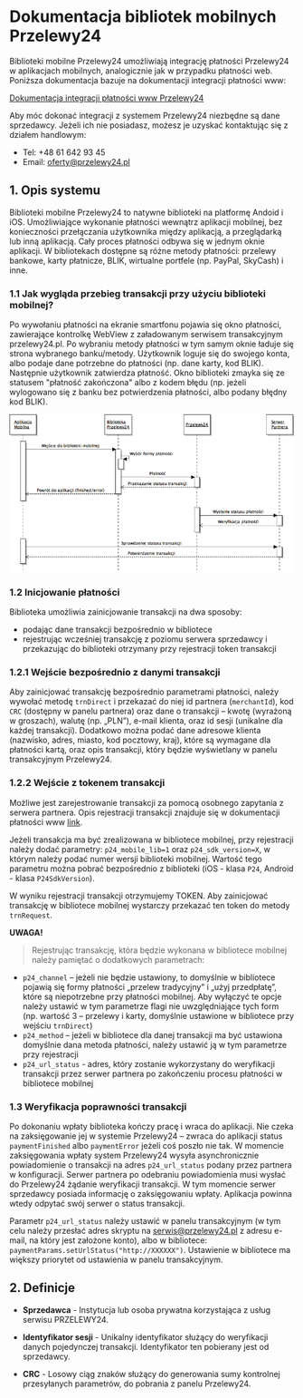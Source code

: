 # Dokumentacja bibliotek mobilnych Przelewy24

Biblioteki mobilne Przelewy24 umożliwiają integrację płatności Przelewy24 w aplikacjach mobilnych, analogicznie jak w przypadku płatności web. Poniższa dokumentacja bazuje na dokumentacji integracji płatności www:

[Dokumentacja integracji płatności www Przelewy24](https://www.przelewy24.pl/storage/app/media/pobierz/Instalacja/przelewy24_dokumentacja_3.2.pdf)


Aby móc dokonać integracji z systemem Przelewy24 niezbędne są dane sprzedawcy. Jeżeli ich nie posiadasz, możesz je uzyskać kontaktując się z działem handlowym:
- Tel: +48 61 642 93 45
- Email: <oferty@przelewy24.pl>


## 1. Opis systemu

Biblioteki mobilne Przelewy24 to natywne biblioteki na platformę Andoid i iOS. Umożliwiające wykonanie płatności wewnątrz aplikacji mobilnej, bez konieczności przełączania użytkownika między aplikacją, a przeglądarką lub inną aplikacją. Cały proces płatności odbywa się w jednym oknie aplikacji. W bibliotekach dostępne są różne metody płatności: przelewy bankowe, karty płatnicze, BLIK, wirtualne portfele (np. PayPal, SkyCash) i inne.

### 1.1 Jak wygląda przebieg transakcji przy użyciu biblioteki mobilnej?

Po wywołaniu płatności na ekranie smartfonu pojawia się okno płatności, zawierające kontrolkę WebView z załadowanym serwisem transakcyjnym przelewy24.pl. Po wybraniu metody płatności w tym samym oknie ładuje się strona wybranego banku/metody. Użytkownik loguje się do swojego konta, albo podaje dane potrzebne do płatności (np. dane karty, kod BLIK). Następnie użytkownik zatwierdza płatność. Okno biblioteki zmayka się ze statusem "płatność zakończona" albo z kodem błędu (np. jeżeli wylogowano się z banku bez potwierdzenia płatności, albo podany błędny kod BLIK).

![](img/diagram1.png)


### 1.2 Inicjowanie płatności

Biblioteka umożliwia zainicjowanie transakcji na dwa sposoby:

- podając dane transakcji bezpośrednio w bibliotece
- rejestrując wcześniej transakcję z poziomu serwera sprzedawcy i przekazując do biblioteki otrzymany przy rejestracji token transakcji

### 1.2.1 Wejście bezpośrednio z danymi transakcji

Aby zainicjować transakcję bezpośrednio parametrami płatności, należy wywołać metodę `trnDirect` i przekazać do niej id partnera (`merchantId`), kod `CRC` (dostępny w panelu partnera) oraz dane o transakcji – kwotę (wyrażoną w groszach), walutę (np. „PLN”), e-mail klienta, oraz id sesji (unikalne dla każdej transakcji). Dodatkowo można podać dane adresowe klienta (nazwisko, adres, miasto, kod pocztowy, kraj), które są wymagane dla płatności kartą, oraz opis transakcji, który będzie wyświetlany w panelu transakcyjnym Przelewy24.


### 1.2.2 Wejście z tokenem transakcji

Możliwe jest zarejestrowanie transakcji za pomocą osobnego zapytania z serwera partnera. Opis rejestracji transakcji znajduje się w dokumentacji płatności www [link](https://www.przelewy24.pl/storage/app/media/pobierz/Instalacja/przelewy24_dokumentacja_3.2.pdf).

Jeżeli transakcja ma być zrealizowana w bibliotece mobilnej, przy rejestracji należy dodać parametry: `p24_mobile_lib=1` oraz `p24_sdk_version=X`, w którym należy podać numer wersji biblioteki mobilnej. Wartość tego parametru można pobrać bezpośrednio z biblioteki (iOS - klasa `P24`, Android - klasa `P24SdkVersion`).

W wyniku rejestracji transakcji otrzymujemy TOKEN. Aby zainicjować transakcję w bibliotece mobilnej wystarczy przekazać ten token do metody `trnRequest`.

**UWAGA!**

 > Rejestrując transakcję, która będzie wykonana w bibliotece mobilnej należy pamiętać o dodatkowych parametrach:
- `p24_channel` – jeżeli nie będzie ustawiony, to domyślnie w bibliotece pojawią się formy płatności „przelew tradycyjny” i „użyj przedpłatę”, które są niepotrzebne przy płatności mobilnej. Aby wyłączyć te opcje należy ustawić w tym parametrze flagi nie uwzględniające tych form (np. wartość 3 – przelewy i karty, domyślnie ustawione w bibliotece przy wejściu `trnDirect`)
- `p24_method` – jeżeli w bibliotece dla danej transakcji ma być ustawiona domyślnie dana metoda płatności, należy ustawić ją w tym parametrze przy rejestracji
- `p24_url_status` - adres, który zostanie wykorzystany do weryfikacji transakcji przez serwer partnera po zakończeniu procesu płatności w bibliotece mobilnej


### 1.3 Weryfikacja poprawności transakcji

Po dokonaniu wpłaty biblioteka kończy pracę i wraca do aplikacji. Nie czeka na zaksięgowanie jej w systemie Przelewy24 – zwraca do aplikacji status `paymentFinished` albo `paymentError` jeżeli coś poszło nie tak.
W momencie zaksięgowania wpłaty system Przelewy24 wysyła asynchronicznie powiadomienie o transakcji na adres `p24_url_status` podany przez partnera w konfiguracji. Serwer partnera po odebraniu powiadomienia musi wysłać do Przelewy24 żądanie weryfikacji transakcji. W tym momencie serwer sprzedawcy posiada informację o zaksięgowaniu wpłaty. Aplikacja powinna wtedy odpytać swój serwer o status transakcji.

Parametr `p24_url_status` należy ustawić w panelu transakcyjnym (w tym celu należy przesłać adres skryptu na [serwis@przelewy24.pl](serwis@przelewy24.pl) z adresu e- mail, na który jest założone konto), albo w bibliotece: `paymentParams.setUrlStatus("http://XXXXXX")`. Ustawienie w bibliotece ma większy priorytet od ustawienia w panelu transakcyjnym.

## 2. Definicje

- **Sprzedawca** - Instytucja lub osoba prywatna korzystająca z usług serwisu PRZELEWY24.

- **Identyfikator sesji** - Unikalny identyfikator służący do weryfikacji danych pojedynczej
transakcji. Identyfikator ten pobierany jest od sprzedawcy.

- **CRC** - Losowy ciąg znaków służący do generowania sumy kontrolnej przesyłanych
parametrów, do pobrania z panelu Przelewy24.
